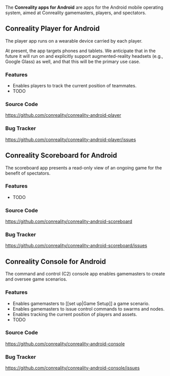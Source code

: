 The **Conreality apps for Android** are apps for the Android mobile
operating system, aimed at Conreality gamemasters, players, and spectators.

Conreality Player for Android
-----------------------------

The player app runs on a wearable device carried by each player.

At present, the app targets phones and tablets. We anticipate that in the
future it will run on and explicitly support augmented-reality headsets
(e.g., Google Glass) as well, and that this will be the primary use case.

### Features

* Enables players to track the current position of teammates.
* TODO

### Source Code

https://github.com/conreality/conreality-android-player

### Bug Tracker

https://github.com/conreality/conreality-android-player/issues

Conreality Scoreboard for Android
---------------------------------

The scoreboard app presents a read-only view of an ongoing game for the
benefit of spectators.

### Features

* TODO

### Source Code

https://github.com/conreality/conreality-android-scoreboard

### Bug Tracker

https://github.com/conreality/conreality-android-scoreboard/issues

Conreality Console for Android
------------------------------

The command and control (C2) console app enables gamemasters to create and
oversee game scenarios.

### Features

* Enables gamemasters to [[set up|Game Setup]] a game scenario.
* Enables gamemasters to issue control commands to swarms and nodes.
* Enables tracking the current position of players and assets.
* TODO

### Source Code

https://github.com/conreality/conreality-android-console

### Bug Tracker

https://github.com/conreality/conreality-android-console/issues
